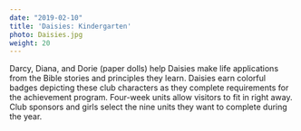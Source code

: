 ```yaml
---
date: "2019-02-10"
title: 'Daisies: Kindergarten'
photo: Daisies.jpg
weight: 20
---
```


Darcy, Diana, and Dorie (paper dolls) help Daisies make life applications from the Bible stories and principles they learn. Daisies earn colorful badges depicting these club characters as they complete requirements for the achievement program. Four-week units allow visitors to fit in right away. Club sponsors and girls select the nine units they want to complete during the year.
